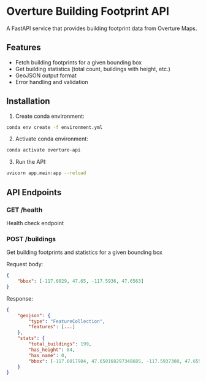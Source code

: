 # Overture Building Footprint API

A FastAPI service that provides building footprint data from Overture Maps.

## Features

- Fetch building footprints for a given bounding box
- Get building statistics (total count, buildings with height, etc.)
- GeoJSON output format
- Error handling and validation

## Installation

1. Create conda environment:
```bash
conda env create -f environment.yml
```
2. Activate conda environment:
```bash
conda activate overture-api
```
3. Run the API:
```bash
uvicorn app.main:app --reload
```

## API Endpoints
### GET /health
Health check endpoint

### POST /buildings
Get building footprints and statistics for a given bounding box

Request body:
```json
{
    "bbox": [-117.6029, 47.65, -117.5936, 47.6563]
}
```

Response:
```json
{
    "geojson": {
        "type": "FeatureCollection",
        "features": [...]
    },
    "stats": {
        "total_buildings": 199,
        "has_height": 84,
        "has_name": 0,
        "bbox": [-117.6017984, 47.650168297348685, -117.5937308, 47.655846]
    }
}
```

